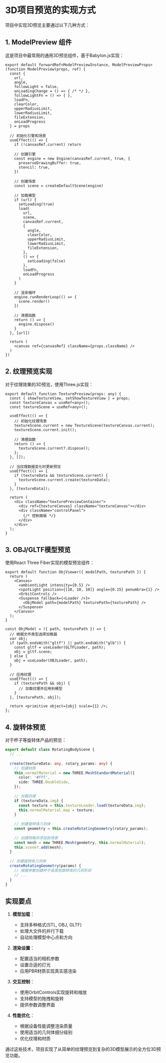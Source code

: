 # 3D项目预览的实现方式

项目中实现3D预览主要通过以下几种方式：

## 1. ModelPreview 组件

这是项目中最常用的通用3D预览组件，基于Babylon.js实现：

```typescript:d:\code\shixicode\src\components\ModelPreview\index.tsx
export default forwardRef<ModelPreviewInstance, ModelPreviewProps>(function ModelPreview(props, ref) {
  const {
    url,
    angle,
    followLight = false,
    onLoadingChange = () => { /* */ },
    followLightFn = () => { },
    loadFn,
    clearColor,
    upperRadiusLimit,
    lowerRadiusLimit,
    fileExtension,
    onLoadProgress
  } = props

  // 初始化引擎和场景
  useEffect(() => {
    if (!canvasRef.current) return
    
    // 创建引擎
    const engine = new Engine(canvasRef.current, true, {
      preserveDrawingBuffer: true,
      stencil: true,
    })
    
    // 创建场景
    const scene = createDefaultScene(engine)
    
    // 加载模型
    if (url) {
      setLoading(true)
      load(
        url,
        scene,
        canvasRef.current,
        {
          angle,
          clearColor,
          upperRadiusLimit,
          lowerRadiusLimit,
          fileExtension,
        },
        () => {
          setLoading(false)
        },
        loadFn,
        onLoadProgress
      )
    }
    
    // 渲染循环
    engine.runRenderLoop(() => {
      scene.render()
    })
    
    // 清理函数
    return () => {
      engine.dispose()
    }
  }, [url])

  return (
    <canvas ref={canvasRef} className={props.className} />
  )
})
```

## 2. 纹理预览实现

对于纹理效果的3D预览，使用Three.js实现：

```typescript:d:\code\shixicode\src\templates\2dEditor\components\TextureEdit\TexturePreview\index.tsx
export default function TexturePreview(props: any) {
  const { showTextureView, setShowTextureView } = props;
  const textureCanvas = useRef<any>();
  const textureScene = useRef<any>();
  
  useEffect(() => {
    // 初始化纹理场景
    textureScene.current = new TextureScene(textureCanvas.current);
    textureScene.current.init();
    
    // 清理函数
    return () => {
      textureScene.current?.dispose();
    };
  }, []);
  
  // 当纹理数据变化时更新预览
  useEffect(() => {
    if (textureData && textureScene.current) {
      textureScene.current.create(textureData);
    }
  }, [textureData]);
  
  return (
    <div className="texturePreviewContainer">
      <div ref={textureCanvas} className="textureCanvas"></div>
      <div className="controlPanel">
        {/* 控制面板 */}
      </div>
    </div>
  );
}
```

## 3. OBJ/GLTF模型预览

使用React Three Fiber实现的模型预览组件：

```typescript:d:\code\shixicode\src\templates\2dEditor\components\3dModel\ObjViewer.tsx
export default function ObjViewer({ modelPath, texturePath }) {
  return (
    <Canvas>
      <ambientLight intensity={0.5} />
      <spotLight position={[10, 10, 10]} angle={0.15} penumbra={1} />
      <OrbitControls />
      <Suspense fallback={<Loader />}>
        <ObjModel path={modelPath} texturePath={texturePath} />
      </Suspense>
    </Canvas>
  );
}

const ObjModel = ({ path, texturePath }) => {
  // 根据文件类型选择加载器
  var obj;
  if (path.endsWith("gltf") || path.endsWith("glb")) {
    const gltf = useLoader(GLTFLoader, path);
    obj = gltf.scene;
  } else {
    obj = useLoader(OBJLoader, path);
  }
  
  // 应用纹理
  useEffect(() => {
    if (texturePath && obj) {
      // 加载纹理并应用到模型
    }
  }, [texturePath, obj]);
  
  return <primitive object={obj} scale={1} />;
};
```

## 4. 旋转体预览

对于杯子等旋转体产品的预览：

```typescript:d:\code\shixicode\src\templates\2dEditor\common\textureManager\rotatingBodyScene.ts
export default class RotatingBodyScene {
  // ...
  
  create(textureData: any, rotary_params: any) {
    // 创建材质
    this.normalMaterial = new THREE.MeshStandardMaterial({
      color: '#fff',
      side: THREE.DoubleSide,
    });
    
    // 加载纹理
    if (textureData.img) {
      const texture = this.textureLoader.load(textureData.img);
      this.normalMaterial.map = texture;
    }
    
    // 创建旋转体几何体
    const geometry = this.createRotatingGeometry(rotary_params);
    
    // 创建网格并添加到场景
    const mesh = new THREE.Mesh(geometry, this.normalMaterial);
    this.scene?.add(mesh);
  }
  
  // 创建旋转体几何体
  createRotatingGeometry(params) {
    // 根据参数创建杯子或其他旋转体的几何形状
    // ...
  }
}
```

## 实现要点

1. **模型加载**：
   - 支持多种格式(STL, OBJ, GLTF)
   - 处理大文件的并行下载
   - 自动处理模型中心点和方向

2. **渲染设置**：
   - 配置适当的相机参数
   - 设置合适的灯光
   - 应用PBR材质实现真实感渲染

3. **交互控制**：
   - 使用OrbitControls实现旋转和缩放
   - 支持模型的拖拽和旋转
   - 提供参数调整界面

4. **性能优化**：
   - 根据设备性能调整渲染质量
   - 使用适当的几何体细分级别
   - 优化纹理和材质

通过这些技术，项目实现了从简单的纹理预览到复杂的3D模型展示的全方位3D预览功能。
